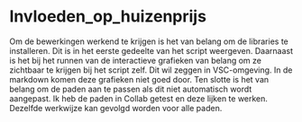 # Invloeden_op_huizenprijs
Om de bewerkingen werkend te krijgen is het van belang om de libraries te installeren. Dit is in het eerste gedeelte van het script weergeven. 
Daarnaast is het bij het runnen van de interactieve grafieken van belang om ze zichtbaar te krijgen bij het script zelf. Dit wil zeggen in VSC-omgeving. In de markdown komen deze grafieken niet goed door. 
Ten slotte is het van belang om de paden aan te passen als dit niet automatisch wordt aangepast. Ik heb de paden in Collab getest en deze lijken te werken. Dezelfde werkwijze kan gevolgd worden voor alle paden. 
